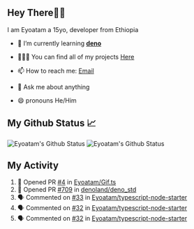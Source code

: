 ## Hey There👋🏽

I am Eyoatam a 15yo, developer from Ethiopia

- 🔭 I’m currently learning **[deno](https://github.com/denoland/deno)**

- 🧑🏽‍💻  You can find all of my projects [Here](https://github.com/Eyoatam?tab=repositories)

- 📫  How to reach me: [Email](mailto:eyoatamtamirat7@gmail.com)

- 💬 Ask me about anything

- 😄 pronouns He/Him

## My Github Status 📈 
<p> 
  <img src="https://github-readme-stats.vercel.app/api?username=Eyoatam&show_icons=true&theme=prussian" alt="Eyoatam's Github Status" />
  <img src="https://github-readme-stats.vercel.app/api/top-langs/?username=Eyoatam&layout=compact&theme=prussian" alt="Eyoatam's Github Status" />
</p>

## My Activity

<!--START_SECTION:activity-->
1. 💪 Opened PR [#4](https://github.com/Eyoatam/Gif.ts/pull/4) in [Eyoatam/Gif.ts](https://github.com/Eyoatam/Gif.ts)
2. 💪 Opened PR [#709](https://github.com/denoland/deno_std/pull/709) in [denoland/deno_std](https://github.com/denoland/deno_std)
3. 🗣 Commented on [#33](https://github.com/Eyoatam/typescript-node-starter/issues/33) in [Eyoatam/typescript-node-starter](https://github.com/Eyoatam/typescript-node-starter)
4. 🗣 Commented on [#32](https://github.com/Eyoatam/typescript-node-starter/issues/32) in [Eyoatam/typescript-node-starter](https://github.com/Eyoatam/typescript-node-starter)
5. 🗣 Commented on [#32](https://github.com/Eyoatam/typescript-node-starter/issues/32) in [Eyoatam/typescript-node-starter](https://github.com/Eyoatam/typescript-node-starter)
<!--END_SECTION:activity-->
